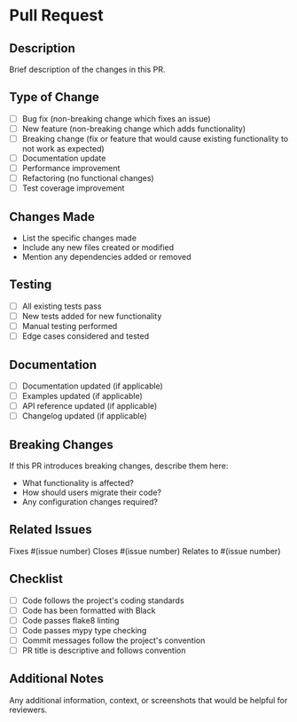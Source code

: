 # Pull Request

## Description
Brief description of the changes in this PR.

## Type of Change
- [ ] Bug fix (non-breaking change which fixes an issue)
- [ ] New feature (non-breaking change which adds functionality)
- [ ] Breaking change (fix or feature that would cause existing functionality to not work as expected)
- [ ] Documentation update
- [ ] Performance improvement
- [ ] Refactoring (no functional changes)
- [ ] Test coverage improvement

## Changes Made
- List the specific changes made
- Include any new files created or modified
- Mention any dependencies added or removed

## Testing
- [ ] All existing tests pass
- [ ] New tests added for new functionality
- [ ] Manual testing performed
- [ ] Edge cases considered and tested

## Documentation
- [ ] Documentation updated (if applicable)
- [ ] Examples updated (if applicable)
- [ ] API reference updated (if applicable)
- [ ] Changelog updated (if applicable)

## Breaking Changes
If this PR introduces breaking changes, describe them here:
- What functionality is affected?
- How should users migrate their code?
- Any configuration changes required?

## Related Issues
Fixes #(issue number)
Closes #(issue number)
Relates to #(issue number)

## Checklist
- [ ] Code follows the project's coding standards
- [ ] Code has been formatted with Black
- [ ] Code passes flake8 linting
- [ ] Code passes mypy type checking
- [ ] Commit messages follow the project's convention
- [ ] PR title is descriptive and follows convention

## Additional Notes
Any additional information, context, or screenshots that would be helpful for reviewers.
